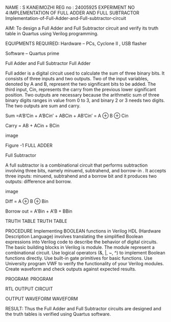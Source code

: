 NAME : S KANEIMOZHI
REG no : 24005925
EXPERIMENT NO 4:IMPLEMENTATION OF FULL ADDER AND FULL SUBTRACTOR
Implementation-of-Full-Adder-and-Full-subtractor-circuit

AIM:
To design a Full Adder and Full Subtractor circuit and verify its truth table in Quartus using Verilog programming.

EQUIPMENTS REQUIRED:
Hardware – PCs, Cyclone II , USB flasher

Software – Quartus prime

Full Adder and Full Subtractor
Full Adder

Full adder is a digital circuit used to calculate the sum of three binary bits. It consists of three inputs and two outputs. Two of the input variables, denoted by A and B, represent the two significant bits to be added. The third input, Cin, represents the carry from the previous lower significant position. Two outputs are necessary because the arithmetic sum of three binary digits ranges in value from 0 to 3, and binary 2 or 3 needs two digits. The two outputs are sum and carry.

Sum =A’B’Cin + A’BCin’ + ABCin + AB’Cin’ = A ⊕ B ⊕ Cin

Carry = AB + ACin + BCin

image

Figure -1 FULL ADDER

Full Subtractor

A full subtractor is a combinational circuit that performs subtraction involving three bits, namely minuend, subtrahend, and borrow-in . It accepts three inputs: minuend, subtrahend and a borrow bit and it produces two outputs: difference and borrow.

image

Diff = A ⊕ B ⊕ Bin

Borrow out = A'Bin + A'B + BBin

TRUTH TABLE
TRUTH TABLE 

PROCEDURE
Implementing BOOLEAN functions in Verilog HDL (Hardware Description Language) involves translating the simplified Boolean expressions into Verilog code to describe the behavior of digital circuits. The basic building blocks in Verilog is module. The module represent a combinational circuit. Use logical operators (&, |, ~, ^) to implement Boolean functions directly. Use built-in gate primitives for basic functions. Use University program VWF to verify the functionality of your Verilog modules. Create waveform and check outputs against expected results.

PROGRAM:
PROGRAM

RTL OUTPUT
CIRCUIT

OUTPUT WAVEFORM
WAVEFORM

RESULT:
Thus the Full Adder and Full Subtractor circuits are designed and the truth tables is verified using Quartus software.
